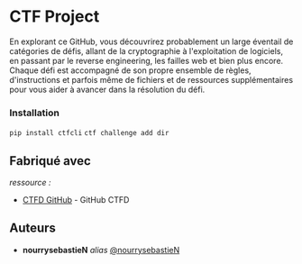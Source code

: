# CTF Project

En explorant ce GitHub, vous découvrirez probablement un large éventail de catégories de défis, allant de la cryptographie à l'exploitation de logiciels, en passant par le reverse engineering, les failles web et bien plus encore. Chaque défi est accompagné de son propre ensemble de règles, d'instructions et parfois même de fichiers et de ressources supplémentaires pour vous aider à avancer dans la résolution du défi.

### Installation

``pip install ctfcli``
``ctf challenge add dir``

## Fabriqué avec

_ressource :_
* [CTFD GitHub](https://github.com/CTFd/CTFd) - GitHub CTFD

## Auteurs
* **nourrysebastieN** _alias_ [@nourrysebastieN](https://github.com/nourrysebastieN)
